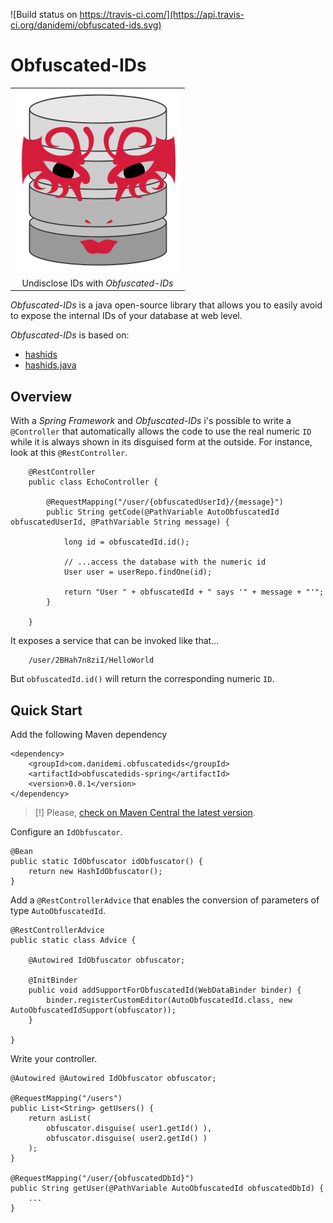 
![Build status on https://travis-ci.com/](https://api.travis-ci.org/danidemi/obfuscated-ids.svg)

Obfuscated-IDs
==============

<table>
    <tr>
        <td align="center">
            <img src="https://raw.githubusercontent.com/danidemi/obfuscated-ids/master/logo.png" />
        </td>
    </tr>
    <tr>
        <td align="center">
            Undisclose IDs with <i>Obfuscated-IDs</i>
        </td>
    </tr>    
</table>

_Obfuscated-IDs_ is a java open-source library that allows you to easily
avoid to expose the internal IDs of your database at web level.

_Obfuscated-IDs_ is based on: 
* [hashids](http://hashids.org/)
* [hashids.java](https://github.com/jiecao-fm/hashids-java)

## Overview

With a _Spring Framework_ and _Obfuscated-IDs_ i's possible to write a `@Controller`
that automatically allows the code to use the real numeric `ID` while it is always 
shown in its disguised form at the outside.
For instance, look at this `@RestController`.
 
        @RestController
        public class EchoController {

            @RequestMapping("/user/{obfuscatedUserId}/{message}")
            public String getCode(@PathVariable AutoObfuscatedId obfuscatedUserId, @PathVariable String message) {
                
                long id = obfuscatedId.id();
                
                // ...access the database with the numeric id
                User user = userRepo.findOne(id);
                
                return "User " + obfuscatedId + " says '" + message + "'";
            }

        }

It exposes a service that can be invoked like that...

        /user/2BHah7n8ziI/HelloWorld
        
But `obfuscatedId.id()` will return the corresponding numeric `ID`.

## Quick Start

Add the following Maven dependency

    <dependency>
        <groupId>com.danidemi.obfuscatedids</groupId>
        <artifactId>obfuscatedids-spring</artifactId>
        <version>0.0.1</version>
    </dependency>
    
> [!] Please, [check on Maven Central the latest version](http://search.maven.org/#search%7Cga%7C1%7Cg%3A%22com.danidemi.obfuscatedids%22).
    
Configure an `IdObfuscator`. 

    @Bean
    public static IdObfuscator idObfuscator() {
        return new HashIdObfuscator();
    }
    
Add a `@RestControllerAdvice` that enables the conversion of parameters
 of type `AutoObfuscatedId`.

    @RestControllerAdvice
    public static class Advice {

        @Autowired IdObfuscator obfuscator;

        @InitBinder
        public void addSupportForObfuscatedId(WebDataBinder binder) {
            binder.registerCustomEditor(AutoObfuscatedId.class, new AutoObfuscatedIdSupport(obfuscator));
        }

    }
    
Write your controller.

    @Autowired @Autowired IdObfuscator obfuscator;

    @RequestMapping("/users")
    public List<String> getUsers() {
        return asList(
            obfuscator.disguise( user1.getId() ),
            obfuscator.disguise( user2.getId() )
        );
    }

    @RequestMapping("/user/{obfuscatedDbId}")
    public String getUser(@PathVariable AutoObfuscatedId obfuscatedDbId) {
        ...
    }
